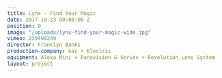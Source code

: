 ```yaml
---
title: Lynx — Find Your Magic
date: 2017-10-23 00:00:00 Z
position: 0
image: "/uploads/lynx-find-your-magic-wide.jpg"
vimeo: 239498249
director: Franklyn Banks
production-company: Gas + Electric
equipment: Alexa Mini + Panavision G Series + Revolution Lens System
layout: project
---
```



